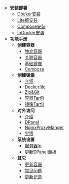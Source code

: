 * **安装部署**
  * [Docker安装](zh-cn/install/docker.md)
  * [Lite版安装](zh-cn/install/docker-lite.md)
  * [Compose安装](zh-cn/install/compose.md)
  * [InDocker安装](zh-cn/install/dind.md)
* **功能手册**
  * **创建容器**
    * [独立容器](zh-cn/manual/container-create.md)
    * [关联容器](zh-cn/manual/container-create-link.md)
    * [基础镜像](zh-cn/manual/container-create-image.md)
    * [Compose](zh-cn/manual/container-create-compose.md)
  * **创建镜像**
    * [介绍](zh-cn/manual/image-create.md)
    * [Dockerfile](zh-cn/manual/image-create-dockerfile.md)
    * [Zip&Git](zh-cn/manual/image-create-zip.md)
    * [容器Tar包](zh-cn/manual/image-create-container.md)
    * [镜像Tar包](zh-cn/manual/image-create-image.md)
  * **对外访问**
    * [介绍](zh-cn/manual/container-domain.md)
    * [DPanel](zh-cn/manual/container-domain-dpanel.md)
    * [NginxProxyManger](zh-cn/manual/container-domain-npm.md)
    * [宝塔](zh-cn/manual/container-domain-bt.md)
  * **系统设置**
    * [服务器Ip](zh-cn/manual/setting-server.md)
    * [更新DPanel面板](zh-cn/manual/setting-upgrade.md)
  * **其它**
    * [更新容器](zh-cn/manual/container-update.md)
    * [常见问题](zh-cn/manual/qa.md)
    * [更新记录](zh-cn/manual/upgrade.md)